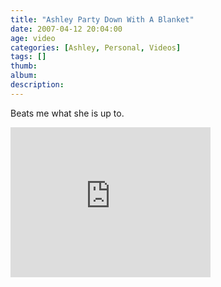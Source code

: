 ```yaml
---
title: "Ashley Party Down With A Blanket"
date: 2007-04-12 20:04:00
age: video
categories: [Ashley, Personal, Videos]
tags: []
thumb: 
album: 
description: 
---
```

Beats me what she is up to.

<iframe height="240" src="https://skydrive.live.com/embed?cid=F443C8FEC5D6FFCE&amp;resid=F443C8FEC5D6FFCE%21198&amp;authkey=ADuZcWT9lFu7V1M" frameborder="0" width="320" scrolling="no"></iframe>
